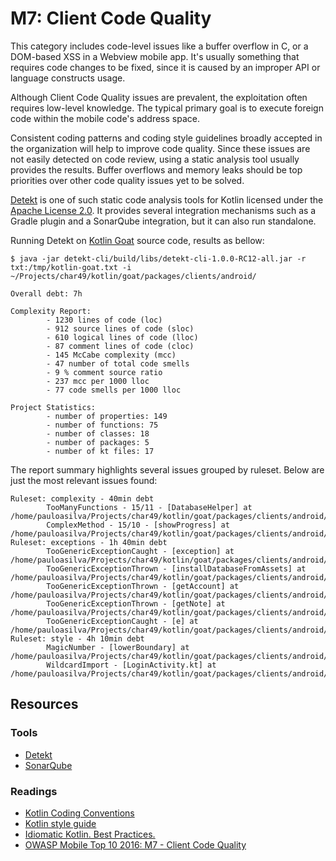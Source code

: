 M7: Client Code Quality
=======================

This category includes code-level issues like a buffer overflow in C, or a
DOM-based XSS in a Webview mobile app. It's usually something that requires code
changes to be fixed, since it is caused by an improper API or language constructs
usage.

Although Client Code Quality issues are prevalent, the exploitation often
requires low-level knowledge. The typical primary goal is to execute foreign
code within the mobile code's address space.

Consistent coding patterns and coding style guidelines broadly accepted in the
organization will help to improve code quality. Since these issues are not
easily detected on code review, using a static analysis tool usually provides
the results. Buffer overflows and memory leaks should be top priorities over
other code quality issues yet to be solved.

[Detekt][1] is one of such static code analysis tools for Kotlin licensed under
the [Apache License 2.0][3]. It provides several integration mechanisms such as
a Gradle plugin and a SonarQube integration, but it can also run standalone.

Running Detekt on [Kotlin Goat][0] source code, results as bellow:

```
$ java -jar detekt-cli/build/libs/detekt-cli-1.0.0-RC12-all.jar -r txt:/tmp/kotlin-goat.txt -i ~/Projects/char49/kotlin/goat/packages/clients/android/

Overall debt: 7h

Complexity Report:
        - 1230 lines of code (loc)
        - 912 source lines of code (sloc)
        - 610 logical lines of code (lloc)
        - 87 comment lines of code (cloc)
        - 145 McCabe complexity (mcc)
        - 47 number of total code smells
        - 9 % comment source ratio
        - 237 mcc per 1000 lloc
        - 77 code smells per 1000 lloc

Project Statistics:
        - number of properties: 149
        - number of functions: 75
        - number of classes: 18
        - number of packages: 5
        - number of kt files: 17
```

The report summary highlights several issues grouped by ruleset. Below are just
the most relevant issues found:

```
Ruleset: complexity - 40min debt
        TooManyFunctions - 15/11 - [DatabaseHelper] at /home/pauloasilva/Projects/char49/kotlin/goat/packages/clients/android/app/src/main/java/com/cx/vulnerablekotlinapp/helpers/DatabaseHelper.kt:16:1
        ComplexMethod - 15/10 - [showProgress] at /home/pauloasilva/Projects/char49/kotlin/goat/packages/clients/android/app/src/main/java/com/cx/vulnerablekotlinapp/LoginActivity.kt:126:5
Ruleset: exceptions - 1h 40min debt
        TooGenericExceptionCaught - [exception] at /home/pauloasilva/Projects/char49/kotlin/goat/packages/clients/android/app/src/main/java/com/cx/vulnerablekotlinapp/helpers/DatabaseHelper.kt:46:18
        TooGenericExceptionThrown - [installDatabaseFromAssets] at /home/pauloasilva/Projects/char49/kotlin/goat/packages/clients/android/app/src/main/java/com/cx/vulnerablekotlinapp/helpers/DatabaseHelper.kt:47:13
        TooGenericExceptionThrown - [getAccount] at /home/pauloasilva/Projects/char49/kotlin/goat/packages/clients/android/app/src/main/java/com/cx/vulnerablekotlinapp/helpers/DatabaseHelper.kt:91:13
        TooGenericExceptionThrown - [getNote] at /home/pauloasilva/Projects/char49/kotlin/goat/packages/clients/android/app/src/main/java/com/cx/vulnerablekotlinapp/helpers/DatabaseHelper.kt:165:13
        TooGenericExceptionCaught - [e] at /home/pauloasilva/Projects/char49/kotlin/goat/packages/clients/android/app/src/main/java/com/cx/vulnerablekotlinapp/EditNoteActivity.kt:67:20
Ruleset: style - 4h 10min debt
        MagicNumber - [lowerBoundary] at /home/pauloasilva/Projects/char49/kotlin/goat/packages/clients/android/app/src/main/java/com/cx/vulnerablekotlinapp/helpers/CryptoHelper.kt:12:63
        WildcardImport - [LoginActivity.kt] at /home/pauloasilva/Projects/char49/kotlin/goat/packages/clients/android/app/src/main/java/com/cx/vulnerablekotlinapp/LoginActivity.kt:20:1
```

## Resources

### Tools

* [Detekt][1]
* [SonarQube][2]

### Readings

* [Kotlin Coding Conventions][4]
* [Kotlin style guide][5]
* [Idiomatic Kotlin. Best Practices.][6]
* [OWASP Mobile Top 10 2016: M7 - Client Code Quality][7]

[0]: https://github.com/PauloASilva/KotlinGoat
[1]: https://arturbosch.github.io/detekt/
[2]: https://www.sonarqube.org/
[3]: https://www.apache.org/licenses/LICENSE-2.0
[4]: https://kotlinlang.org/docs/reference/coding-conventions.html
[5]: https://developer.android.com/kotlin/style-guide
[6]: https://blog.philipphauer.de/idiomatic-kotlin-best-practices/
[7]: https://www.owasp.org/index.php/Mobile_Top_10_2016-M7-Poor_Code_Quality
